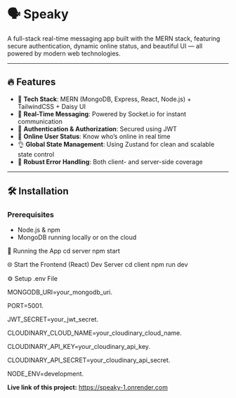 # 🗣️ Speaky

A full-stack real-time messaging app built with the MERN stack, featuring secure authentication, dynamic online status, and beautiful UI — all powered by modern web technologies.

---

## 🔥 Features

- 🌟 **Tech Stack**: MERN (MongoDB, Express, React, Node.js) + TailwindCSS + Daisy UI
- 👾 **Real-Time Messaging**: Powered by Socket.io for instant communication
- 🎃 **Authentication & Authorization**: Secured using JWT
- 🚀 **Online User Status**: Know who’s online in real time
- 👌 **Global State Management**: Using Zustand for clean and scalable state control
- 🐞 **Robust Error Handling**: Both client- and server-side coverage

---

## 🛠️ Installation

### Prerequisites

- Node.js & npm
- MongoDB running locally or on the cloud
  
🚀 Running the App
cd server
npm start

🌐 Start the Frontend (React) Dev Server
cd client
npm run dev



⚙️ Setup .env File

MONGODB_URI=your_mongodb_uri.

PORT=5001.

JWT_SECRET=your_jwt_secret.

CLOUDINARY_CLOUD_NAME=your_cloudinary_cloud_name.

CLOUDINARY_API_KEY=your_cloudinary_api_key.

CLOUDINARY_API_SECRET=your_cloudinary_api_secret.

NODE_ENV=development.



**Live link of this project:** https://speaky-1.onrender.com

